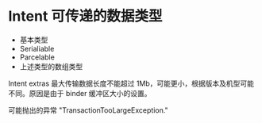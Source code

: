 # Intent 可传递的数据类型

* 基本类型
* Serialiable
* Parcelable
* 上述类型的数组类型

Intent extras 最大传输数据长度不能超过 1Mb，可能更小，根据版本及机型可能不同。原因是由于 binder 缓冲区大小的设置。

可能抛出的异常 "TransactionTooLargeException."